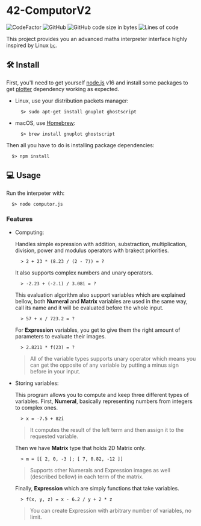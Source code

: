 # 42-ComputorV2

![CodeFactor](https://www.codefactor.io/repository/github/kibotrel/42-computorv2/badge)
![GitHub](https://img.shields.io/github/license/kibotrel/42-ComputorV2?color=blue)
![GitHub code size in bytes](https://img.shields.io/github/languages/code-size/kibotrel/42-ComputorV2?label=size)
![Lines of code](https://img.shields.io/tokei/lines/github/kibotrel/42-ComputorV2?label=code%20lines)

This project provides you an advanced maths interpreter interface highly inspired by Linux [`bc`](https://linux.die.net/man/1/bc).

## :hammer_and_wrench: Install

First, you'll need to get yourself [node.js](https://nodejs.org/en/download/) v16 and install some packages to get [plotter](https://www.npmjs.com/package/plotter) dependency working as expected.

- Linux, use your distribution packets manager:

  ```shell
    $> sudo apt-get install gnuplot ghostscript
  ```

- macOS, use [Homebrew](https://brew.sh/):

  ```shell
    $> brew install gnuplot ghostscript
  ```

Then all you have to do is installing package dependencies:

```shell
  $> npm install
```

## :computer: Usage

Run the interpeter with:

```shell
  $> node computor.js
```

### Features

- Computing:

  Handles simple expression with addition, substraction, multiplication, division, power and modulus operators with brakect priorities.

  ```
    > 2 + 23 * (8.23 / (2 - 7)) = ?
  ```

  It also supports complex numbers and unary operators.

  ```
    > -2.23 + (-2.1) / 3.08i = ?
  ```

  This evaluation algorithm also support variables which are explained bellow, both **Numeral** and **Matrix** variables are used in the same way, call its name and it will be evaluated before the whole input.

  ```
    > 57 + x / 723.2 = ?
  ```

  For **Expression** variables, you get to give them the right amount of parameters to evaluate their images.

  ```
    > 2.8211 * f(23) = ?
  ```

  > All of the variable types supports unary operator which means you can get the opposite of any variable by putting a minus sign before in your input.

- Storing variables:

  This program allows you to compute and keep three different types of variables. First, **Numeral**, basically representing numbers from integers to complex ones.

  ```
    > x = -7.5 + 82i
  ```

  > It computes the result of the left term and then assign it to the requested variable.

  Then we have **Matrix** type that holds 2D Matrix only.

  ```
    > m = [[ 2, 0, -3 ]; [ 7, 0.82, -12 ]]
  ```

  > Supports other Numerals and Expression images as well (described bellow) in each term of the matrix.

  Finally, **Expression** which are simply functions that take variables.

  ```
    > f(x, y, z) = x - 6.2 / y + 2 * z
  ```

  > You can create Expression with arbitrary number of variables, no limit.
